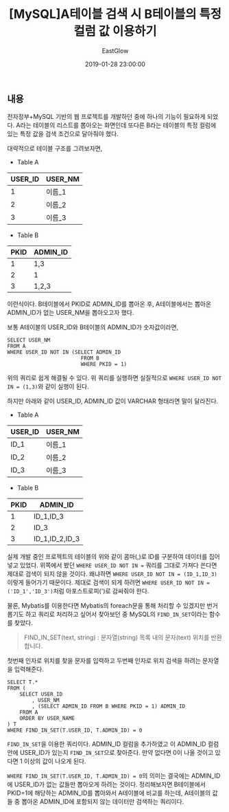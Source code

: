﻿---
layout: post
title:  "[MySQL]A테이블 검색 시 B테이블의 특정 컬럼 값 이용하기"
date:   2019-01-28 23:00:00
author: EastGlow
categories: Data-base
---

## 내용

전자정부+MySQL 기반의 웹 프로젝트를 개발하던 중에 하나의 기능이 필요하게 되었다. A라는 테이블의 리스트를 뽑아오는 화면인데 또다른 B라는 테이블의 특정 컬럼에 있는 특정 값을 검색 조건으로 달아줘야 했다.

대략적으로 테이블 구조를 그려보자면,
- Table A

| USER_ID | USER_NM |
|--|--|
| 1 | 이름_1 |
| 2 | 이름_2 |
| 3 | 이름_3 |

- Table B

| PKID | ADMIN_ID |
|--|--|
| 1 | 1,3 |
| 2 | 1 |
| 3 | 1,2,3 |

이런식이다. B테이블에서 PKID로 ADMIN_ID를 뽑아온 후, A테이블에서는 뽑아온 ADMIN_ID가 없는 USER_NM을 뽑아오고자 했다.

보통 A테이블의 USER_ID와 B테이블의 ADMIN_ID가 숫자값이라면,
```
SELECT USER_NM
FROM A
WHERE USER_ID NOT IN (SELECT ADMIN_ID
						FROM B
						WHERE PKID = 1)
```
위의 쿼리로 쉽게 해결될 수 있다. 위 쿼리를 실행하면 실질적으로 `WHERE USER_ID NOT IN = (1,3)`와 같이 실행이 된다. 

하지만 아래와 같이 USER_ID, ADMIN_ID 값이 VARCHAR 형태라면 말이 달라진다.

- Table A

| USER_ID | USER_NM |
|--|--|
| ID_1 | 이름_1 |
| ID_2 | 이름_2 |
| ID_3 | 이름_3 |

- Table B

| PKID | ADMIN_ID |
|--|--|
| 1 | ID_1,ID_3 |
| 2 | ID_3 |
| 3 | ID_1,ID_2,ID_3 |

실제 개발 중인 프로젝트의 테이블의 위와 같이 콤마(,)로 ID를 구분하여 데이터를 집어넣고 있었다. 위쪽에서 봤던 `WHERE USER_ID NOT IN =` 쿼리를 그대로 가져다 쓴다면 제대로 검색이 되지 않을 것이다.
왜냐하면 `WHERE USER_ID NOT IN = (ID_1,ID_3)` 이렇게 들어가기 때문이다. 제대로 검색이 되게 하려면 `WHERE USER_ID NOT IN =('ID_1','ID_3')`처럼 아포스트로피(')로 감싸줘야 한다.

물론, Mybatis를 이용한다면 Mybatis의 foreach문을 통해 처리할 수 있겠지만 번거롭기도 하고 쿼리로 처리하고 싶어서 찾아보던 중 MySQL의 `FIND_IN_SET`이라는 함수를 찾았다.

> FIND_IN_SET(text, string) : 문자열(string) 목록 내의 문자(text) 위치를 반환합니다.

첫번째 인자로 위치를 찾을 문자를 입력하고 두번째 인자로 위치 검색을 하려는 문자열을 입력해준다.

```
SELECT T.*
FROM (  	
    SELECT USER_ID
        , USER_NM
        , (SELECT ADMIN_ID FROM B WHERE PKID = 1) ADMIN_ID    
    FROM A
    ORDER BY USER_NAME
) T
WHERE FIND_IN_SET(T.USER_ID, T.ADMIN_ID) = 0
```

`FIND_IN_SET`을 이용한 쿼리이다. ADMIN_ID 컬럼을 추가하였고 이 ADMIN_ID 컬럼 안에 USER_ID가 있는지 `FIND_IN_SET`으로 찾아준다. 만약 없다면 0이 나올 것이고 있다면 1 이상의 값이 나오게 된다.

`WHERE FIND_IN_SET(T.USER_ID, T.ADMIN_ID) = 0`의 의미는 결국에는 ADMIN_ID에 USER_ID가 없는 값들만 뽑아오게 하려는 것이다. 정리해보자면 B테이블에서 PKID=1에 해당하는 ADMIN_ID를 뽑아와서 A테이블에 비교를 하는데, A테이블의 값들 중 뽑아온 ADMIN_ID에 포함되지 않는 데이터만 검색하는 쿼리이다.